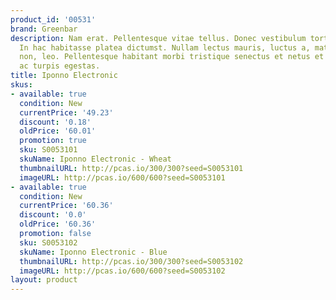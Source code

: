 ```yaml
---
product_id: '00531'
brand: Greenbar
description: Nam erat. Pellentesque vitae tellus. Donec vestibulum tortor ac lacus.
  In hac habitasse platea dictumst. Nullam lectus mauris, luctus a, mattis ac, tempus
  non, leo. Pellentesque habitant morbi tristique senectus et netus et malesuada fames
  ac turpis egestas.
title: Iponno Electronic
skus:
- available: true
  condition: New
  currentPrice: '49.23'
  discount: '0.18'
  oldPrice: '60.01'
  promotion: true
  sku: S0053101
  skuName: Iponno Electronic - Wheat
  thumbnailURL: http://pcas.io/300/300?seed=S0053101
  imageURL: http://pcas.io/600/600?seed=S0053101
- available: true
  condition: New
  currentPrice: '60.36'
  discount: '0.0'
  oldPrice: '60.36'
  promotion: false
  sku: S0053102
  skuName: Iponno Electronic - Blue
  thumbnailURL: http://pcas.io/300/300?seed=S0053102
  imageURL: http://pcas.io/600/600?seed=S0053102
layout: product
---
```

